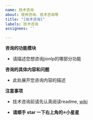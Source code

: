 ```yaml
---
name: 技术咨询
about: 使用咨询、技术咨询等
title: "[技术咨询]"
labels: 技术咨询
assignees: ''

---
```


**咨询的功能模块**
- 请描述您想咨询jionlp的哪部分功能

**咨询的具体内容和问题**
- 此处展开您咨询内容的描述

**注意事项**
- 技术咨询前请先认真阅读readme, [wiki](https://github.com/dongrixinyu/JioNLP/wiki)

- **请顺手 star 一下右上角的⭐小星星**
